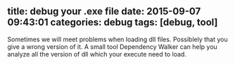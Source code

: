 title: debug your .exe file
date: 2015-09-07 09:43:01
categories: debug
tags: [debug, tool]
---

Sometimes we will meet problems when loading dll files. Possiblely that you give a wrong version of it. A small tool Dependency Walker can help you analyze all the version of dll which your execute need to load. 